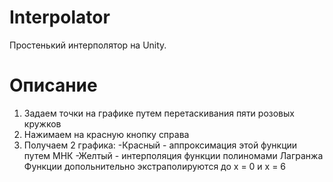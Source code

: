 # Interpolator
Простенький интерполятор на Unity. 

# Описание
1) Задаем точки на графике путем перетаскивания пяти розовых кружков
2) Нажимаем на красную кнопку справа
3) Получаем 2 графика: 
-Красный - аппроксимация этой функции путем МНК
-Желтый - интерполяция функции полиномами Лагранжа
Функции допольнительно экстраполируются до x = 0 и x = 6
